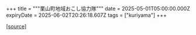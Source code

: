 +++
title = """栗山町地域おこし協力隊"""
date = 2025-05-01T05:00:00.000Z
expiryDate = 2025-06-02T20:26:18.607Z
tags = ["kuriyama"]
+++


[[source]](https://www.town.kuriyama.hokkaido.jp/soshiki/31/630.html)
